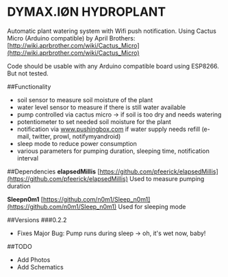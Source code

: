 # DYMAX.IØN HYDROPLANT
Automatic plant watering system with Wifi push notification.
Using Cactus Micro (Arduino compatible) by April Brothers: [http://wiki.aprbrother.com/wiki/Cactus_Micro](http://wiki.aprbrother.com/wiki/Cactus_Micro)

Code should be usable with any Arduino compatible board using ESP8266. But not tested. 

##Functionality
* soil sensor to measure soil moisture of the plant
* water level sensor to measure if there is still water available
* pump controlled via cactus micro -> if soil is too dry and needs watering
* potentiometer to set needed soil moisture for the plant
* notification via www.pushingbox.com if water supply needs refill (e-mail, twitter, prowl, notifymyandroid)
* sleep mode to reduce power consumption
* various parameters for pumping duration, sleeping time, notification interval

##Dependencies
**elapsedMillis** 
[https://github.com/pfeerick/elapsedMillis](https://github.com/pfeerick/elapsedMillis)
Used to measure pumping duration

**Sleepn0m1**
[https://github.com/n0m1/Sleep_n0m1](https://github.com/n0m1/Sleep_n0m1)
Used for sleeping mode

##Versions
###0.2.2
* Fixes Major Bug: Pump runs during sleep -> oh, it's wet now, baby!

##TODO
* Add Photos
* Add Schematics
